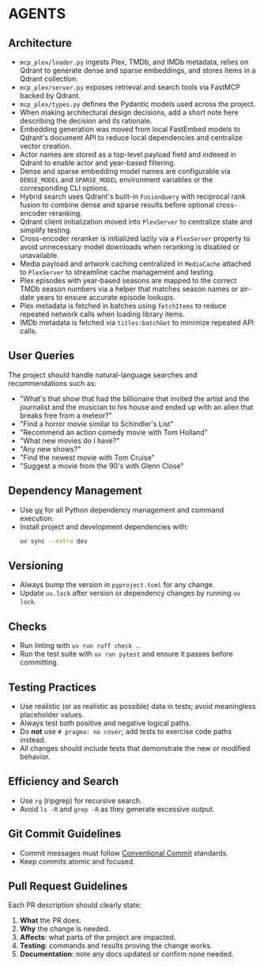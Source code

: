 # AGENTS

## Architecture
- `mcp_plex/loader.py` ingests Plex, TMDb, and IMDb metadata, relies on Qdrant to generate dense and sparse embeddings, and stores items in a Qdrant collection.
- `mcp_plex/server.py` exposes retrieval and search tools via FastMCP backed by Qdrant.
- `mcp_plex/types.py` defines the Pydantic models used across the project.
- When making architectural design decisions, add a short note here describing the decision and its rationale.
- Embedding generation was moved from local FastEmbed models to Qdrant's document API to reduce local dependencies and centralize vector creation.
- Actor names are stored as a top-level payload field and indexed in Qdrant to enable actor and year-based filtering.
- Dense and sparse embedding model names are configurable via `DENSE_MODEL` and
  `SPARSE_MODEL` environment variables or the corresponding CLI options.
- Hybrid search uses Qdrant's built-in `FusionQuery` with reciprocal rank fusion
  to combine dense and sparse results before optional cross-encoder reranking.
- Qdrant client initialization moved into `PlexServer` to centralize state and
  simplify testing.
- Cross-encoder reranker is initialized lazily via a `PlexServer` property to
  avoid unnecessary model downloads when reranking is disabled or unavailable.
- Media payload and artwork caching centralized in `MediaCache` attached to
  `PlexServer` to streamline cache management and testing.
- Plex episodes with year-based seasons are mapped to the correct TMDb season
  numbers via a helper that matches season names or air-date years to ensure
  accurate episode lookups.
- Plex metadata is fetched in batches using `fetchItems` to reduce repeated
  network calls when loading library items.
- IMDb metadata is fetched via `titles:batchGet` to minimize repeated API calls.

## User Queries
The project should handle natural-language searches and recommendations such as:
- "What's that show that had the billionaire that invited the artist and the journalist and the musician to his house and ended up with an alien that breaks free from a meteor?"
- "Find a horror movie similar to Schindler's List"
- "Recommend an action comedy movie with Tom Holland"
- "What new movies do I have?"
- "Any new shows?"
- "Find the newest movie with Tom Cruise"
- "Suggest a movie from the 90's with Glenn Close"

## Dependency Management
- Use [uv](https://github.com/astral-sh/uv) for all Python dependency management and command execution.
- Install project and development dependencies with:
  ```bash
  uv sync --extra dev
  ```

## Versioning
- Always bump the version in `pyproject.toml` for any change.
- Update `uv.lock` after version or dependency changes by running `uv lock`.

## Checks
- Run linting with `uv run ruff check .`.
- Run the test suite with `uv run pytest` and ensure it passes before committing.

## Testing Practices
- Use realistic (or as realistic as possible) data in tests; avoid meaningless placeholder values.
- Always test both positive and negative logical paths.
- Do **not** use `# pragma: no cover`; add tests to exercise code paths instead.
- All changes should include tests that demonstrate the new or modified behavior.

## Efficiency and Search
- Use `rg` (ripgrep) for recursive search.
- Avoid `ls -R` and `grep -R` as they generate excessive output.

## Git Commit Guidelines
- Commit messages must follow [Conventional Commit](https://www.conventionalcommits.org/) standards.
- Keep commits atomic and focused.

## Pull Request Guidelines
Each PR description should clearly state:
1. **What** the PR does.
2. **Why** the change is needed.
3. **Affects**: what parts of the project are impacted.
4. **Testing**: commands and results proving the change works.
5. **Documentation**: note any docs updated or confirm none needed.
